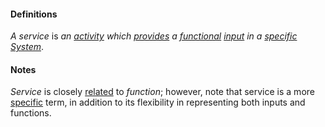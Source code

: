 #### Definitions

*A service* is *an [activity](https://github.com/gcassel/Modular-Organization-Terminology/blob/master/terms/activity.md) which [provides](https://github.com/gcassel/Modular-Organization-Terminology/blob/JOBranch/terms/provide.md) a [functional](https://github.com/gcassel/Modular-Organization-Terminology/blob/JOBranch/terms/function.md) [input](https://github.com/gcassel/Modular-Organization-Terminology/blob/JOBranch/terms/input.md) in a [specific](https://github.com/gcassel/Modular-Organization-Terminology/blob/JOBranch/terms/specific.md) [System](https://github.com/gcassel/Modular-Organization-Terminology/blob/JOBranch/terms/system.md)*.

#### Notes

*Service* is closely [related](https://github.com/gcassel/Modular-Organizing-Terminology/blob/master/terms/relate.md) to *function*; however, note that service is a more [specific](https://github.com/gcassel/Modular-Organizing-Terminology/blob/master/terms/specific.md) term, in addition to its flexibility in representing both inputs and functions.
